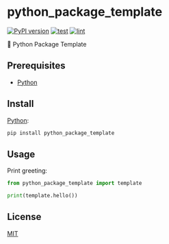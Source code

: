 # python_package_template

[![PyPI version](https://badgen.net/pypi/v/python_package_template)](https://pypi.org/project/python_package_template/)
[![test](https://github.com/remarkablemark/python_package_template/actions/workflows/test.yml/badge.svg)](https://github.com/remarkablemark/python_package_template/actions/workflows/test.yml)
[![lint](https://github.com/remarkablemark/python_package_template/actions/workflows/lint.yml/badge.svg)](https://github.com/remarkablemark/python_package_template/actions/workflows/lint.yml)

🐍 Python Package Template

## Prerequisites

- [Python](https://www.python.org/)

## Install

[Python](https://pypi.org/project/python_package_template/):

```sh
pip install python_package_template
```

## Usage

Print greeting:

```py
from python_package_template import template

print(template.hello())
```

## License

[MIT](https://github.com/remarkablemark/python_package_template/blob/master/LICENSE)
